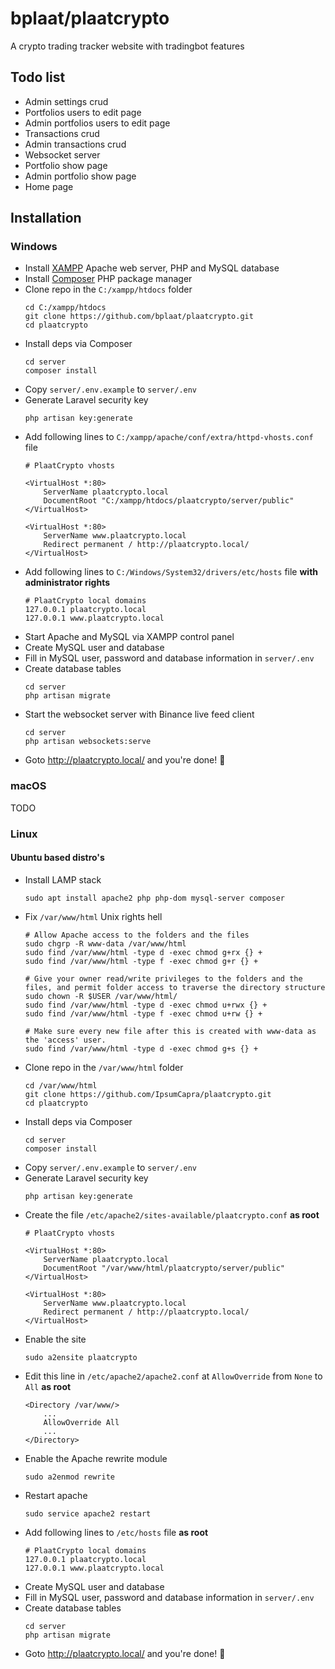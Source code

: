 # bplaat/plaatcrypto
A crypto trading tracker website with tradingbot features

## Todo list
- Admin settings crud
- Portfolios users to edit page
- Admin portfolios users to edit page
- Transactions crud
- Admin transactions crud
- Websocket server
- Portfolio show page
- Admin portfolio show page
- Home page

## Installation

### Windows
- Install [XAMPP](https://www.apachefriends.org/download.html) Apache web server, PHP and MySQL database
- Install [Composer](https://getcomposer.org/download/) PHP package manager
- Clone repo in the `C:/xampp/htdocs` folder
    ```
    cd C:/xampp/htdocs
    git clone https://github.com/bplaat/plaatcrypto.git
    cd plaatcrypto
    ```
- Install deps via Composer
    ```
    cd server
    composer install
    ```
- Copy `server/.env.example` to `server/.env`
- Generate Laravel security key
    ```
    php artisan key:generate
    ```
- Add following lines to `C:/xampp/apache/conf/extra/httpd-vhosts.conf` file
    ```
    # PlaatCrypto vhosts

    <VirtualHost *:80>
        ServerName plaatcrypto.local
        DocumentRoot "C:/xampp/htdocs/plaatcrypto/server/public"
    </VirtualHost>

    <VirtualHost *:80>
        ServerName www.plaatcrypto.local
        Redirect permanent / http://plaatcrypto.local/
    </VirtualHost>
    ```
- Add following lines to `C:/Windows/System32/drivers/etc/hosts` file **with administrator rights**
    ```
    # PlaatCrypto local domains
    127.0.0.1 plaatcrypto.local
    127.0.0.1 www.plaatcrypto.local
    ```
- Start Apache and MySQL via XAMPP control panel
- Create MySQL user and database
- Fill in MySQL user, password and database information in `server/.env`
- Create database tables
    ```
    cd server
    php artisan migrate
    ```
- Start the websocket server with Binance live feed client
    ```
    cd server
    php artisan websockets:serve
    ```
- Goto http://plaatcrypto.local/ and you're done! 🎉

### macOS
TODO

### Linux

#### Ubuntu based distro's
- Install LAMP stack
    ```
    sudo apt install apache2 php php-dom mysql-server composer
    ```
-  Fix `/var/www/html` Unix rights hell
    ```
    # Allow Apache access to the folders and the files
    sudo chgrp -R www-data /var/www/html
    sudo find /var/www/html -type d -exec chmod g+rx {} +
    sudo find /var/www/html -type f -exec chmod g+r {} +

    # Give your owner read/write privileges to the folders and the files, and permit folder access to traverse the directory structure
    sudo chown -R $USER /var/www/html/
    sudo find /var/www/html -type d -exec chmod u+rwx {} +
    sudo find /var/www/html -type f -exec chmod u+rw {} +

    # Make sure every new file after this is created with www-data as the 'access' user.
    sudo find /var/www/html -type d -exec chmod g+s {} +
    ```
- Clone repo in the `/var/www/html` folder
    ```
    cd /var/www/html
    git clone https://github.com/IpsumCapra/plaatcrypto.git
    cd plaatcrypto
    ```
- Install deps via Composer
    ```
    cd server
    composer install
    ```
- Copy `server/.env.example` to `server/.env`
- Generate Laravel security key
    ```
    php artisan key:generate
    ```
- Create the file `/etc/apache2/sites-available/plaatcrypto.conf` **as root**
    ```
    # PlaatCrypto vhosts

    <VirtualHost *:80>
        ServerName plaatcrypto.local
        DocumentRoot "/var/www/html/plaatcrypto/server/public"
    </VirtualHost>

    <VirtualHost *:80>
        ServerName www.plaatcrypto.local
        Redirect permanent / http://plaatcrypto.local/
    </VirtualHost>
    ```
- Enable the site
    ```
    sudo a2ensite plaatcrypto
    ```
- Edit this line in `/etc/apache2/apache2.conf` at `AllowOverride` from `None` to `All` **as root**
    ```
    <Directory /var/www/>
        ...
        AllowOverride All
        ...
    </Directory>
    ```
- Enable the Apache rewrite module
    ```
    sudo a2enmod rewrite
    ```
- Restart apache
    ```
    sudo service apache2 restart
    ```
- Add following lines to `/etc/hosts` file **as root**
    ```
    # PlaatCrypto local domains
    127.0.0.1 plaatcrypto.local
    127.0.0.1 www.plaatcrypto.local
    ```
- Create MySQL user and database
- Fill in MySQL user, password and database information in `server/.env`
- Create database tables
    ```
    cd server
    php artisan migrate
    ```
- Goto http://plaatcrypto.local/ and you're done! 🎉
